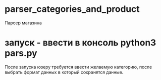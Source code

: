 # parser_categories_and_product
Парсер магазина
# запуск - ввести в консоль python3 pars.py
После запуска юзеру требуется ввести желаемую категорию, после выбрать формат данных в который сохранятся данные.
